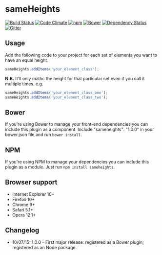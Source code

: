 # sameHeights

[![Build Status](https://travis-ci.org/jonnyhaynes/sameHeights.svg?branch=master)](https://travis-ci.org/jonnyhaynes/sameHeights) [![Code Climate](https://codeclimate.com/github/jonnyhaynes/sameHeights/badges/gpa.svg)](https://codeclimate.com/github/jonnyhaynes/sameHeights) [![npm](https://img.shields.io/npm/v/sameheights.svg)](https://www.npmjs.com/package/sameheights) [![Bower](https://img.shields.io/bower/v/sameheights.svg)](https://github.com/jonnyhaynes/sameheights) [![Dependency Status](https://david-dm.org/jonnyhaynes/sameheights.svg)](https://david-dm.org/jonnyhaynes/sameheights) [![Gitter](https://badges.gitter.im/Join%20Chat.svg)](https://gitter.im/jonnyhaynes/sameheights?utm_source=badge&utm_medium=badge&utm_campaign=pr-badge)

## Usage

Add the following code to your project for each set of elements you want to have an equal height. 

```javascript
sameHeights.addItems('your_element_class');
```

**N.B.** It'll only mathc the height for that particular set even if you call it multiple times. e.g.

```javascript
sameHeights.addItems('your_element_class_one'); 
sameHeights.addItems('your_element_class_two'); 
```

## Bower

If you're using Bower to manage your front-end dependencies you can include this plugin as a component. Include "sameheights": "1.0.0" in your bower.json file and run `bower install`.

## NPM
If you're using NPM to manage your dependencies you can include this plugin as a module. Just run `npm install sameheights`.

## Browser support

* Internet Explorer 10+
* Firefox 10+
* Chrome 9+
* Safari 5.1+
* Opera 12.1+

## Changelog

* 10/07/15: 1.0.0 – First major release: registered as a Bower plugin; registered as an Node package.
